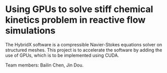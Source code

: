 # Using GPUs to solve stiff chemical kinetics problem in reactive flow simulations

The HybridX software is a compressible Navier-Stokes equations solver on structured meshes. This project is to accelerate the software by adding the use of GPUs, which is to be implemented using CUDA.

Team members: Bailin Chen, Jin Dou.
